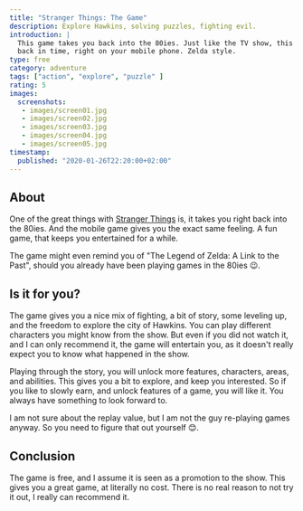 ```yaml
---
title: "Stranger Things: The Game"
description: Explore Hawkins, solving puzzles, fighting evil.
introduction: |
  This game takes you back into the 80ies. Just like the TV show, this games takes you
  back in time, right on your mobile phone. Zelda style.
type: free
category: adventure
tags: ["action", "explore", "puzzle" ]
rating: 5
images:
  screenshots:
   - images/screen01.jpg
   - images/screen02.jpg
   - images/screen03.jpg
   - images/screen04.jpg
   - images/screen05.jpg
timestamp:
  published: "2020-01-26T22:20:00+02:00"
---
```


## About

One of the great things with [Stranger Things](https://www.netflix.com/de-en/title/80057281) is,
it takes you right back into the 80ies. And the mobile game gives you the exact same feeling.
A fun game, that keeps you entertained for a while.

The game might even remind you of "The Legend of Zelda: A Link to the Past", should you already
have been playing games in the 80ies 😉.

## Is it for you?

The game gives you a nice mix of fighting, a bit of story, some leveling up, and the freedom
to explore the city of Hawkins. You can play different characters you might know from the show.
But even if you did not watch it, and I can only recommend it, the game will entertain you, as
it doesn't really expect you to know what happened in the show.

Playing through the story, you will unlock more features, characters, areas, and abilities. This
gives you a bit to explore, and keep you interested. So if you like to slowly earn, and unlock
features of a game, you will like it. You always have something to look forward to.

I am not sure about the replay value, but I am not the guy re-playing games anyway. So you need
to figure that out yourself 😊.

## Conclusion

The game is free, and I assume it is seen as a promotion to the show. This gives you a great game,
at literally no cost. There is no real reason to not try it out, I really can recommend it.
